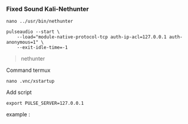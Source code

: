 ### Fixed Sound Kali-Nethunter

```
nano ../usr/bin/nethunter
```

```
pulseaudio --start \
    --load="module-native-protocol-tcp auth-ip-acl=127.0.0.1 auth-anonymous=1" \
    --exit-idle-time=-1
```

> nethunter

Command termux
```
nano .vnc/xstartup
```

Add script
```
export PULSE_SERVER=127.0.0.1
```

example :
